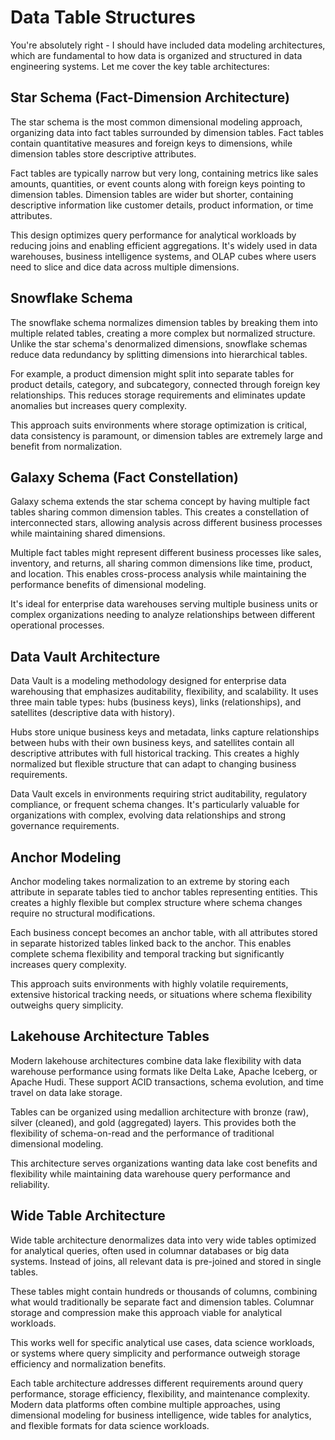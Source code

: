 # Data Table Structures
You're absolutely right - I should have included data modeling architectures, which are fundamental to how data is organized and structured in data engineering systems. Let me cover the key table architectures:

## Star Schema (Fact-Dimension Architecture)

The star schema is the most common dimensional modeling approach, organizing data into fact tables surrounded by dimension tables. Fact tables contain quantitative measures and foreign keys to dimensions, while dimension tables store descriptive attributes.

Fact tables are typically narrow but very long, containing metrics like sales amounts, quantities, or event counts along with foreign keys pointing to dimension tables. Dimension tables are wider but shorter, containing descriptive information like customer details, product information, or time attributes.

This design optimizes query performance for analytical workloads by reducing joins and enabling efficient aggregations. It's widely used in data warehouses, business intelligence systems, and OLAP cubes where users need to slice and dice data across multiple dimensions.

## Snowflake Schema

The snowflake schema normalizes dimension tables by breaking them into multiple related tables, creating a more complex but normalized structure. Unlike the star schema's denormalized dimensions, snowflake schemas reduce data redundancy by splitting dimensions into hierarchical tables.

For example, a product dimension might split into separate tables for product details, category, and subcategory, connected through foreign key relationships. This reduces storage requirements and eliminates update anomalies but increases query complexity.

This approach suits environments where storage optimization is critical, data consistency is paramount, or dimension tables are extremely large and benefit from normalization.

## Galaxy Schema (Fact Constellation)

Galaxy schema extends the star schema concept by having multiple fact tables sharing common dimension tables. This creates a constellation of interconnected stars, allowing analysis across different business processes while maintaining shared dimensions.

Multiple fact tables might represent different business processes like sales, inventory, and returns, all sharing common dimensions like time, product, and location. This enables cross-process analysis while maintaining the performance benefits of dimensional modeling.

It's ideal for enterprise data warehouses serving multiple business units or complex organizations needing to analyze relationships between different operational processes.

## Data Vault Architecture

Data Vault is a modeling methodology designed for enterprise data warehousing that emphasizes auditability, flexibility, and scalability. It uses three main table types: hubs (business keys), links (relationships), and satellites (descriptive data with history).

Hubs store unique business keys and metadata, links capture relationships between hubs with their own business keys, and satellites contain all descriptive attributes with full historical tracking. This creates a highly normalized but flexible structure that can adapt to changing business requirements.

Data Vault excels in environments requiring strict auditability, regulatory compliance, or frequent schema changes. It's particularly valuable for organizations with complex, evolving data relationships and strong governance requirements.

## Anchor Modeling

Anchor modeling takes normalization to an extreme by storing each attribute in separate tables tied to anchor tables representing entities. This creates a highly flexible but complex structure where schema changes require no structural modifications.

Each business concept becomes an anchor table, with all attributes stored in separate historized tables linked back to the anchor. This enables complete schema flexibility and temporal tracking but significantly increases query complexity.

This approach suits environments with highly volatile requirements, extensive historical tracking needs, or situations where schema flexibility outweighs query simplicity.

## Lakehouse Architecture Tables

Modern lakehouse architectures combine data lake flexibility with data warehouse performance using formats like Delta Lake, Apache Iceberg, or Apache Hudi. These support ACID transactions, schema evolution, and time travel on data lake storage.

Tables can be organized using medallion architecture with bronze (raw), silver (cleaned), and gold (aggregated) layers. This provides both the flexibility of schema-on-read and the performance of traditional dimensional modeling.

This architecture serves organizations wanting data lake cost benefits and flexibility while maintaining data warehouse query performance and reliability.

## Wide Table Architecture

Wide table architecture denormalizes data into very wide tables optimized for analytical queries, often used in columnar databases or big data systems. Instead of joins, all relevant data is pre-joined and stored in single tables.

These tables might contain hundreds or thousands of columns, combining what would traditionally be separate fact and dimension tables. Columnar storage and compression make this approach viable for analytical workloads.

This works well for specific analytical use cases, data science workloads, or systems where query simplicity and performance outweigh storage efficiency and normalization benefits.

Each table architecture addresses different requirements around query performance, storage efficiency, flexibility, and maintenance complexity. Modern data platforms often combine multiple approaches, using dimensional modeling for business intelligence, wide tables for analytics, and flexible formats for data science workloads.
